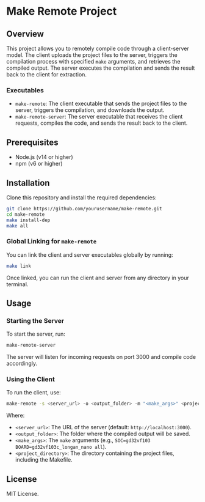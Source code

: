 # Make Remote Project

## Overview

This project allows you to remotely compile code through a client-server model. The client uploads the project files to the server, triggers the compilation process with specified `make` arguments, and retrieves the compiled output. The server executes the compilation and sends the result back to the client for extraction.

### Executables

- `make-remote`: The client executable that sends the project files to the server, triggers the compilation, and downloads the output.
- `make-remote-server`: The server executable that receives the client requests, compiles the code, and sends the result back to the client.

## Prerequisites

- Node.js (v14 or higher)
- npm (v6 or higher)

## Installation

Clone this repository and install the required dependencies:

```bash
git clone https://github.com/yourusername/make-remote.git
cd make-remote
make install-dep
make all
```

### Global Linking for `make-remote`

You can link the client and server executables globally by running:

```bash
make link
```

Once linked, you can run the client and server from any directory in your terminal.

## Usage

### Starting the Server

To start the server, run:

```bash
make-remote-server
```

The server will listen for incoming requests on port 3000 and compile code accordingly.

### Using the Client

To run the client, use:

```bash
make-remote -s <server_url> -o <output_folder> -m "<make_args>" <project_directory>
```

Where:
- `<server_url>`: The URL of the server (default: `http://localhost:3000`).
- `<output_folder>`: The folder where the compiled output will be saved.
- `<make_args>`: The `make` arguments (e.g., `SOC=gd32vf103 BOARD=gd32vf103c_longan_nano all`).
- `<project_directory>`: The directory containing the project files, including the Makefile.

## License

MIT License.
